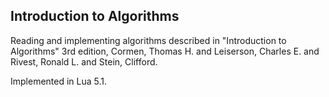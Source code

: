 Introduction to Algorithms
--------------------------

Reading and implementing algorithms described in "Introduction to Algorithms" 3rd edition, Cormen, Thomas H. and Leiserson, Charles E. and Rivest, Ronald L. and Stein, Clifford.

Implemented in Lua 5.1.
